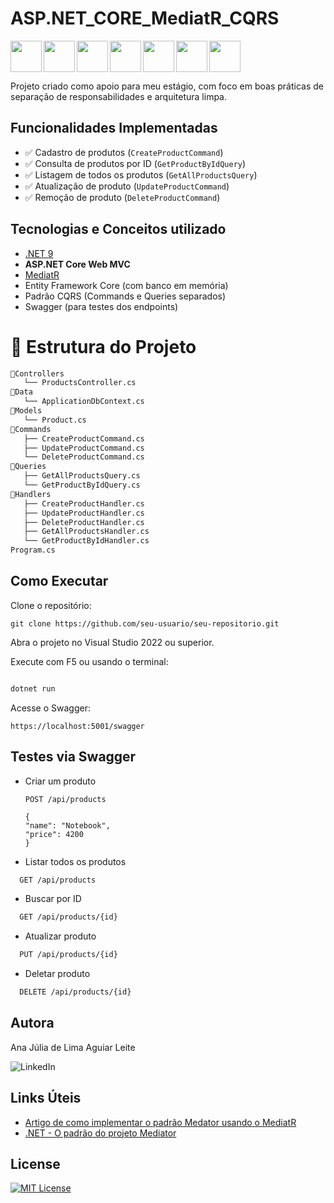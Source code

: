 # ASP.NET_CORE_MediatR_CQRS

<img src="https://cdn.jsdelivr.net/gh/devicons/devicon@latest/icons/csharp/csharp-original.svg" align="left" width="50" height="50"/>
<img src="https://cdn.jsdelivr.net/gh/devicons/devicon@latest/icons/dotnetcore/dotnetcore-original.svg" align="left" width="50" height="50"/>
<img src="https://cdn.jsdelivr.net/gh/devicons/devicon@latest/icons/visualstudio/visualstudio-original.svg" align="left" width="50" height="50"/>
<img src="https://cdn.jsdelivr.net/gh/devicons/devicon@latest/icons/css3/css3-plain.svg" align="left" width="50" height="50"/>
<img src="https://cdn.jsdelivr.net/gh/devicons/devicon@latest/icons/bootstrap/bootstrap-original.svg" align="left" width="50" height="50"/>        
<img src="https://cdn.jsdelivr.net/gh/devicons/devicon@latest/icons/html5/html5-plain.svg" align="left" width="50" height="50"/>
<img src="https://cdn.jsdelivr.net/gh/devicons/devicon@latest/icons/javascript/javascript-plain.svg" align="center" width="50" height="50"/>

Projeto criado como apoio para meu estágio, com foco em boas práticas de separação de responsabilidades e arquitetura limpa.

## Funcionalidades Implementadas

- ✅ Cadastro de produtos (`CreateProductCommand`)
- ✅ Consulta de produtos por ID (`GetProductByIdQuery`)
- ✅ Listagem de todos os produtos (`GetAllProductsQuery`)
- ✅ Atualização de produto (`UpdateProductCommand`)
- ✅ Remoção de produto (`DeleteProductCommand`)


## Tecnologias e Conceitos utilizado

- [.NET 9](https://dotnet.microsoft.com/)
- **ASP.NET Core Web MVC**
- [MediatR](https://github.com/jbogard/MediatR)
- Entity Framework Core (com banco em memória)
- Padrão CQRS (Commands e Queries separados)
- Swagger (para testes dos endpoints)

# 📁 Estrutura do Projeto

```bash
📂Controllers
   └── ProductsController.cs
📂Data
   └── ApplicationDbContext.cs
📂Models
   └── Product.cs
📂Commands
   ├── CreateProductCommand.cs
   ├── UpdateProductCommand.cs
   └── DeleteProductCommand.cs
📂Queries
   ├── GetAllProductsQuery.cs
   └── GetProductByIdQuery.cs
📂Handlers
   ├── CreateProductHandler.cs
   ├── UpdateProductHandler.cs
   ├── DeleteProductHandler.cs
   ├── GetAllProductsHandler.cs
   └── GetProductByIdHandler.cs
Program.cs
```

## Como Executar

Clone o repositório:

    git clone https://github.com/seu-usuario/seu-repositorio.git

Abra o projeto no Visual Studio 2022 ou superior.

Execute com F5 ou usando o terminal:

```bash

dotnet run

```

Acesse o Swagger:

    https://localhost:5001/swagger

## Testes via Swagger

  - Criar um produto
  
        POST /api/products

        {
        "name": "Notebook",
        "price": 4200
        }


  - Listar todos os produtos
``` bash
  GET /api/products
```

  - Buscar por ID
``` bash
  GET /api/products/{id}
```

  - Atualizar produto
``` bash
  PUT /api/products/{id}
```

  - Deletar produto
``` bash
  DELETE /api/products/{id}
```

## Autora

Ana Júlia de Lima Aguiar Leite

<a href="https://www.linkedin.com/in/anajulialimaleite/" style="text-decoration:none" target="_blank" rel="noopener noreferrer">
    <img src="https://img.shields.io/badge/Linkedin-%231C003F?style=for-the-badge&logo=LinkedIn&logoColor=white" alt="LinkedIn"/>
</a>

## Links Úteis

- [Artigo de como implementar o padrão Medator usando o MediatR](https://macoratti.net/20/07/aspc_mediatr1.htm)  
- [.NET - O padrão do projeto Mediator](https://www.macoratti.net/11/06/pp_med1.htm)

## License

[![MIT License](https://img.shields.io/badge/License-MIT-green.svg)](./LICENSE)
